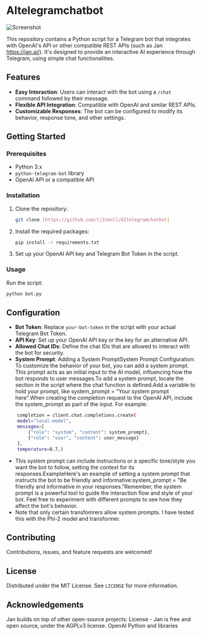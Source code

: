 # AItelegramchatbot

![Screenshot](https://github.com/tj31moll/AItelegramchatbot/assets/91799649/a6a7031e-014e-4a07-96b3-b460b4b1a9f5)

This repository contains a Python script for a Telegram bot that integrates with OpenAI's API or other compatible REST APIs (such as Jan https://jan.ai/). It's designed to provide an interactive AI experience through Telegram, using simple chat functionalities.

## Features

- **Easy Interaction**: Users can interact with the bot using a `/chat` command followed by their message.
- **Flexible API Integration**: Compatible with OpenAI and similar REST APIs.
- **Customizable Responses**: The bot can be configured to modify its behavior, response tone, and other settings.

## Getting Started

### Prerequisites

- Python 3.x
- `python-telegram-bot` library
- OpenAI API or a compatible API

### Installation

1. Clone the repository:
   ```bash
   git clone [https://github.com/tj31moll/AItelegramchatbot]
   ```

2. Install the required packages:
   ```bash
   pip install -r requirements.txt
   ```

3. Set up your OpenAI API key and Telegram Bot Token in the script.

### Usage

Run the script:
```bash
python bot.py
```

## Configuration

- **Bot Token**: Replace `your-bot-token` in the script with your actual Telegram Bot Token.
- **API Key**: Set up your OpenAI API key or the key for an alternative API.
- **Allowed Chat IDs**: Define the chat IDs that are allowed to interact with the bot for security.
- **System Prompt**: Adding a System PromptSystem Prompt Configuration: To customize the behavior of your bot, you can add a system prompt. This prompt acts as an initial input to the AI model, influencing how the bot responds to user messages.To add a system prompt, locate the section in the script where the chat function is defined.Add a variable to hold your prompt, like system_prompt = "Your system prompt here".When creating the completion request to the OpenAI API, include the system_prompt as part of the input. For example:

```bash
    completion = client.chat.completions.create(
    model="local-model",
    messages=[
        {"role": "system", "content": system_prompt},
        {"role": "user", "content": user_message}
    ],
    temperature=0.7,)
```

- This system prompt can include instructions or a specific tone/style you want the bot to follow, setting the context for its responses.ExampleHere's an example of setting a system prompt that instructs the bot to be friendly and informative:system_prompt = "Be friendly and informative in your responses."Remember, the system prompt is a powerful tool to guide the interaction flow and style of your bot. Feel free to experiment with different prompts to see how they affect the bot's behavior.
- Note that only certain transfomrers allow system prompts. I have tested this with the Phi-2 model and transformer.

## Contributing

Contributions, issues, and feature requests are welcomed!

## License

Distributed under the MIT License. See `LICENSE` for more information.


## Acknowledgements
Jan builds on top of other open-source projects: License - Jan is free and open source, under the AGPLv3 license.
OpenAI
Python and libraries
